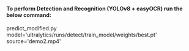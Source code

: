 #### To perform Detection and Recognition (YOLOv8 + easyOCR) run the below command: 

predict_modified.py model='ultralytics/runs/detect/train_model/weights/best.pt' source='demo2.mp4'                                                                                                                        